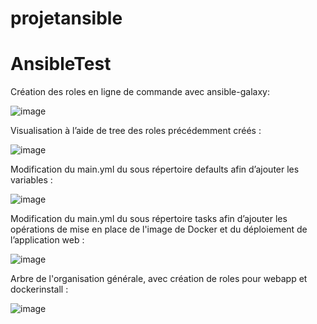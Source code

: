 # projetansible
# AnsibleTest

Création des roles en ligne de commande avec ansible-galaxy: 


![image](https://user-images.githubusercontent.com/75615006/140283530-9806669f-cab0-4565-aa91-d184ae7bf87b.png)




Visualisation à l’aide de tree des roles précédemment créés :

![image](https://user-images.githubusercontent.com/75615006/140283547-1f00c76a-fde1-42f1-aae7-20c96bfbc805.png)



Modification du main.yml du sous répertoire defaults afin d’ajouter les variables :


![image](https://user-images.githubusercontent.com/75615006/140283563-8230a3cb-447d-412a-9025-f81571f5b10c.png)



Modification du main.yml du sous répertoire tasks afin d’ajouter les opérations de mise en place de l'image de Docker et du déploiement de  l’application web :



![image](https://user-images.githubusercontent.com/75615006/140284025-55de1f1a-3010-40ee-9d73-e0b10dd704b7.png)




Arbre de l'organisation générale, avec création de roles pour webapp et dockerinstall :

![image](https://user-images.githubusercontent.com/75615006/140283740-f594bbac-9b34-4788-9575-e7652a84e934.png)







